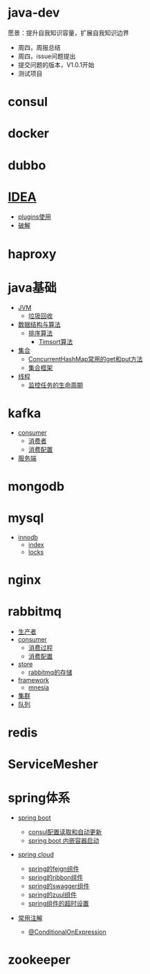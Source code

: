 # java-dev
愿景：提升自我知识容量，扩展自我知识边界
- 周四，周报总结
- 周四，issue问题提出
- 提交问题的版本，V1.0.1开始
- 测试项目

# consul

# docker

# dubbo

# [IDEA](https://github.com/xxw1754352621/java-dev/blob/master/IDEA)
  - [plugins使用](https://github.com/xxw1754352621/java-dev/blob/master/IDEA/plugins.md)
  - [破解](https://github.com/xxw1754352621/java-dev/blob/master/IDEA/crash.md)
# haproxy

# java基础
  - [JVM](https://github.com/xxw1754352621/java-dev/tree/master/java%E5%9F%BA%E7%A1%80/JVM)
      - [垃圾回收](https://github.com/xxw1754352621/java-dev/tree/master/java%E5%9F%BA%E7%A1%80/JVM/GC)
  - [数据结构与算法](https://github.com/xxw1754352621/java-dev/tree/master/java%E5%9F%BA%E7%A1%80/%E6%95%B0%E6%8D%AE%E7%BB%93%E6%9E%84%E4%B8%8E%E7%AE%97%E6%B3%95)
    - [排序算法](https://github.com/xxw1754352621/java-dev/tree/master/java%E5%9F%BA%E7%A1%80/%E6%95%B0%E6%8D%AE%E7%BB%93%E6%9E%84%E4%B8%8E%E7%AE%97%E6%B3%95/%E6%8E%92%E5%BA%8F%E7%AE%97%E6%B3%95)
      - [Timsort算法](https://github.com/xxw1754352621/java-dev/blob/master/java%E5%9F%BA%E7%A1%80/%E6%95%B0%E6%8D%AE%E7%BB%93%E6%9E%84%E4%B8%8E%E7%AE%97%E6%B3%95/%E6%8E%92%E5%BA%8F%E7%AE%97%E6%B3%95/Timsort%E7%AE%97%E6%B3%95.md)
  - [集合](https://github.com/xxw1754352621/java-dev/tree/master/java%E5%9F%BA%E7%A1%80/%E9%9B%86%E5%90%88)
    - [ConcurrentHashMap常用的get和put方法](https://github.com/xxw1754352621/java-dev/blob/master/java%E5%9F%BA%E7%A1%80/%E9%9B%86%E5%90%88/Map/ConcurrentHashMap%E5%B8%B8%E7%94%A8%E6%96%B9%E6%B3%95.md)
    - [集合框架](https://github.com/xxw1754352621/java-dev/blob/master/java%E5%9F%BA%E7%A1%80/%E9%9B%86%E5%90%88/%E9%9B%86%E5%90%88%E6%A1%86%E6%9E%B6.md)
  - [线程](https://github.com/xxw1754352621/java-dev/tree/master/java%E5%9F%BA%E7%A1%80/%E7%BA%BF%E7%A8%8B)
    - [监控任务的生命周期](https://github.com/xxw1754352621/java-dev/blob/master/java%E5%9F%BA%E7%A1%80/%E7%BA%BF%E7%A8%8B/%E7%9B%91%E6%8E%A7%E4%BB%BB%E5%8A%A1%E7%9A%84%E7%94%9F%E5%91%BD%E5%91%A8%E6%9C%9F.md)
# kafka
  - [consumer](https://github.com/xxw1754352621/java-dev/blob/master/kafka/consumer)
    - [消费者](https://github.com/xxw1754352621/java-dev/blob/master/kafka/consumer/consume.md)
    - [消费配置](https://github.com/xxw1754352621/java-dev/blob/master/kafka/consumer/config.md)
- [服务端](https://github.com/xxw1754352621/java-dev/tree/master/kafka/broker)
# mongodb

# mysql

- [innodb](https://github.com/xxw1754352621/java-dev/tree/master/mysql/InnoDB)
  - [index](https://github.com/xxw1754352621/java-dev/tree/master/mysql/InnoDB/index.md)
  - [locks](https://github.com/xxw1754352621/java-dev/tree/master/mysql/InnoDB/locks.md)

# nginx

# rabbitmq
  - [生产者](https://github.com/xxw1754352621/java-dev/tree/master/rabbitmq/product)
  - [consumer](https://github.com/xxw1754352621/java-dev/blob/master/rabbitmq/consumer)
    - [消费过程](https://github.com/xxw1754352621/java-dev/blob/master/rabbitmq/consumer/consume.md)
    - [消费配置](https://github.com/xxw1754352621/java-dev/blob/master/rabbitmq/consumer/properties.md)
  - [store](https://github.com/xxw1754352621/java-dev/blob/master/rabbitmq/store)
    -  [rabbitmq的存储](https://github.com/xxw1754352621/java-dev/blob/master/rabbitmq/store/persistent.md)
  - [framework](https://github.com/xxw1754352621/java-dev/blob/master/rabbitmq/framework)
    - [mnesia](https://github.com/xxw1754352621/java-dev/blob/master/rabbitmq/framework/mnesia.md)
- [集群](https://github.com/xxw1754352621/java-dev/tree/master/rabbitmq/clustering)
- [队列](https://github.com/xxw1754352621/java-dev/tree/master/rabbitmq/queue)
  

# redis

# ServiceMesher

# spring体系

- [spring boot](https://github.com/xxw1754352621/java-dev/tree/master/spring%E4%BD%93%E7%B3%BB/spring%20boot)

  - [consul配置读取和自动更新](https://github.com/xxw1754352621/java-dev/blob/master/spring%E4%BD%93%E7%B3%BB/spring%20boot/spring%20boot%20consul%E8%AF%BB%E5%8F%96%E5%92%8C%E8%87%AA%E5%8A%A8%E6%9B%B4%E6%96%B0.md)
  - [spring boot 内嵌容器启动](https://github.com/xxw1754352621/java-dev/blob/master/spring%E4%BD%93%E7%B3%BB/spring%20boot/spring%20boot%20%E5%86%85%E5%B5%8C%E5%AE%B9%E5%99%A8.md)
- [spring cloud](https://github.com/xxw1754352621/java-dev/tree/master/spring%E4%BD%93%E7%B3%BB/spring%20cloud)
  - [spring的feign组件](https://github.com/xxw1754352621/java-dev/blob/master/spring%E4%BD%93%E7%B3%BB/spring%20cloud/spring%E7%9A%84feign%E7%BB%84%E4%BB%B6.md)
  - [spring的ribbon组件](https://github.com/xxw1754352621/java-dev/blob/master/spring%E4%BD%93%E7%B3%BB/spring%20cloud/spring%E7%9A%84ribbon%E7%BB%84%E4%BB%B6.md)
  - [spring的swagger组件](https://github.com/xxw1754352621/java-dev/blob/master/spring%E4%BD%93%E7%B3%BB/spring%20cloud/spring%E7%9A%84swagger%E4%BD%BF%E7%94%A8.md)
  - [spring的zuul组件](https://github.com/xxw1754352621/java-dev/blob/master/spring%E4%BD%93%E7%B3%BB/spring%20cloud/spring%E7%9A%84zuul%E7%BB%84%E4%BB%B6.md)
  - [spring组件的超时设置](https://github.com/xxw1754352621/java-dev/blob/master/spring%E4%BD%93%E7%B3%BB/spring%20cloud/spring%E7%9A%84%E8%B6%85%E6%97%B6%E8%AE%BE%E7%BD%AE.md)
- [常用注解](https://github.com/xxw1754352621/java-dev/tree/master/spring%E4%BD%93%E7%B3%BB/%E5%B8%B8%E7%94%A8%E6%B3%A8%E8%A7%A3)
  - [@ConditionalOnExpression](https://github.com/xxw1754352621/java-dev/blob/master/spring%E4%BD%93%E7%B3%BB/%E5%B8%B8%E7%94%A8%E6%B3%A8%E8%A7%A3/%40ConditionalOnExpression.md)

    

# zookeeper
